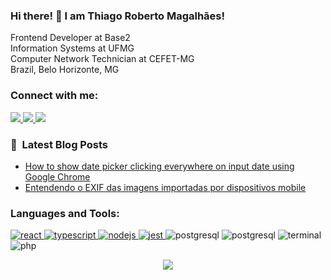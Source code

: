 ### Hi there! 👋 I am Thiago Roberto Magalhães!

Frontend Developer at Base2<br>
Information Systems at UFMG <br>
Computer Network Technician at CEFET-MG<br>
Brazil, Belo Horizonte, MG

<h3 align="left">Connect with me:</h3>
<p align="left">
  
  <a href="https://www.linkedin.com/in/thiago-roberto-69763b142/" target="_blank">
  <img src="https://camo.githubusercontent.com/a493f6833f99fb3c85788d6d9305e6b7a42b838e5ee5d138fd9a8214a7e77472/68747470733a2f2f696d672e736869656c64732e696f2f62616467652f6c696e6b6564696e2d2532333030373742352e7376673f267374796c653d666f722d7468652d6261646765266c6f676f3d6c696e6b6564696e266c6f676f436f6c6f723d7768697465" data-canonical-src="https://img.shields.io/badge/linkedin-%230077B5.svg?&amp;style=for-the-badge&amp;logo=linkedin&amp;logoColor=white" style="max-width:100%;">
</a>
  
 <a href="https://supertgo.hashnode.dev/" target="_blank">
  <img src="https://camo.githubusercontent.com/4903b1622b93d6b463a65bfd79c818140334fb599ee94d2c3143a3ba58683138/68747470733a2f2f696d672e736869656c64732e696f2f62616467652f486173686e6f64652d3239363246463f7374796c653d666f722d7468652d6261646765266c6f676f3d686173686e6f6465266c6f676f436f6c6f723d7768697465" data-canonical-src="https://img.shields.io/badge/Hashnode-2962FF?style=for-the-badge&amp;logo=hashnode&amp;logoColor=white" style="max-width:100%;">
</a> 
  
 <a href="https://leetcode.com/supertgo/" target="_blank">
   <img src="https://img.shields.io/badge/-LeetCode-FFA116?style=for-the-badge&logo=LeetCode&logoColor=black" />
 </a>

</p>

### 📕 &nbsp;Latest Blog Posts

- [How to show date picker clicking everywhere on input date using Google Chrome](https://supertgo.hashnode.dev/how-to-show-date-picker-clicking-everywhere-on-input-date-using-google-chrome)
- [Entendendo o EXIF das imagens importadas por dispositivos mobile](https://supertgo.hashnode.dev/entendendo-exif-das-imagens-importadas-por-dispositivos-mobile)

<h3 align="left">Languages and Tools:</h3>
<p align="left"> <a href="https://reactjs.org/" target="_blank" rel="noreferrer"> <img src="https://img.shields.io/badge/React-20232A?style=for-the-badge&logo=react&logoColor=61DAFB" alt="react" /> </a> <a href="https://www.typescriptlang.org/" target="_blank" rel="noreferrer"> <img src="https://img.shields.io/badge/TypeScript-007ACC?style=for-the-badge&logo=typescript&logoColor=white" alt="typescript" /> </a> <a href="https://nodejs.org" target="_blank" rel="noreferrer"> <img src="https://img.shields.io/badge/Node.js-339933?style=for-the-badge&logo=nodedotjs&logoColor=white" alt="nodejs"/> </a> <a href="https://www.postgresql.org" target="_blank" rel="noreferrer">  <a href="https://jestjs.io" target="_blank" rel="noreferrer"> <img src="https://img.shields.io/badge/Jest-C21325?style=for-the-badge&logo=jest&logoColor=white" alt="jest"/> </a>   <img src="https://img.shields.io/badge/PostgreSQL-316192?style=for-the-badge&logo=postgresql&logoColor=white" alt="postgresql" /> </a> 
<img src="https://img.shields.io/badge/GraphQl-E10098?style=for-the-badge&logo=graphql&logoColor=white" alt="postgresql" /> 
<img src="https://img.shields.io/badge/Linux-E34F26?style=for-the-badge&logo=linux&logoColor=black" alt="terminal" /> 
<img src="https://img.shields.io/badge/PHP-777BB4?style=for-the-badge&logo=php&logoColor=white" alt="php" />
</p>




<p align="center"> <img src=https://github-readme-stats.vercel.app/api/top-langs/?username=supertgo&layout=compact&langs_count=8&theme=dracula /> </p>



